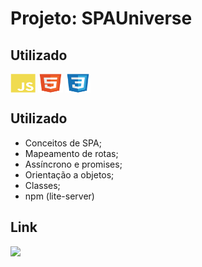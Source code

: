 # Projeto: SPAUniverse

## Utilizado
<img align="center" alt="Mend-Js" height="30" width="40" src="https://raw.githubusercontent.com/devicons/devicon/master/icons/javascript/javascript-plain.svg"> <img align="center" alt="Mend-HTML" height="30" width="40" src="https://raw.githubusercontent.com/devicons/devicon/master/icons/html5/html5-original.svg"> <img align="center" alt="Mend-CSS" height="30" width="40" src="https://raw.githubusercontent.com/devicons/devicon/master/icons/css3/css3-original.svg">

## Utilizado

- Conceitos de SPA;
- Mapeamento de rotas;
- Assíncrono e promises;
- Orientação a objetos;
- Classes;
- npm (lite-server)

## Link 
<img src="https://i.ibb.co/XDQvBrJ/Captura-de-tela-2024-07-02-194206.png" border="0">
